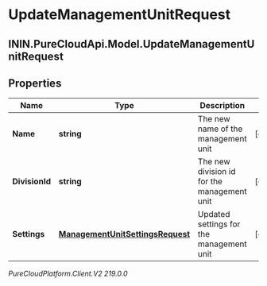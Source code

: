 # UpdateManagementUnitRequest

## ININ.PureCloudApi.Model.UpdateManagementUnitRequest

## Properties

|Name | Type | Description | Notes|
|------------ | ------------- | ------------- | -------------|
| **Name** | **string** | The new name of the management unit | [optional] |
| **DivisionId** | **string** | The new division id for the management unit | [optional] |
| **Settings** | [**ManagementUnitSettingsRequest**](ManagementUnitSettingsRequest) | Updated settings for the management unit | [optional] |



_PureCloudPlatform.Client.V2 219.0.0_
